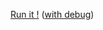 [Run it !](http://dnsi.nquenault.fr/exec.php?url=https://raw.githubusercontent.com/nquenault/dnsi/master/apps/Regex.Net/index.dnsi) ([with debug](http://dnsi.nquenault.fr/exec.php?debug=true&url=https://raw.githubusercontent.com/nquenault/dnsi/master/apps/Regex.Net/index.dnsi))
